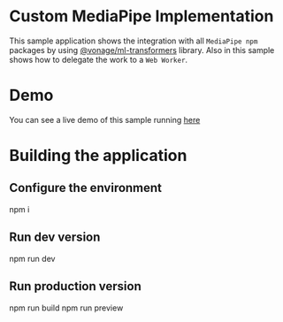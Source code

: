 # Custom MediaPipe Implementation
This sample application shows the integration with all `MediaPipe npm` packages by using [@vonage/ml-transformers](https://www.npmjs.com/package/@vonage/ml-transformers) library.
Also in this sample shows how to delegate the work to a `Web Worker`.
# Demo
You can see a live demo of this sample running [here](https://media-pipe-example.s3.amazonaws.com/index.html)
# Building the application
## Configure the environment
npm i
## Run dev version
npm run dev
## Run production version
npm run build
npm run preview